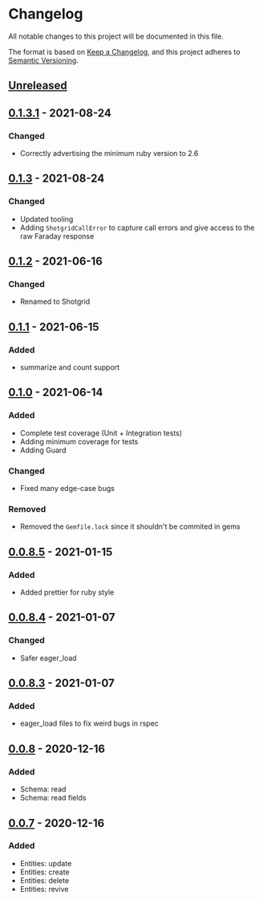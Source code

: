 # Changelog
All notable changes to this project will be documented in this file.

The format is based on [Keep a Changelog](https://keepachangelog.com/en/1.0.0/),
and this project adheres to [Semantic Versioning](https://semver.org/spec/v2.0.0.html).

## [Unreleased]

## [0.1.3.1] - 2021-08-24
### Changed
- Correctly advertising the minimum ruby version to 2.6

## [0.1.3] - 2021-08-24
### Changed
- Updated tooling
- Adding `ShotgridCallError` to capture call errors and give access to the raw Faraday response

## [0.1.2] - 2021-06-16
### Changed
- Renamed to Shotgrid

## [0.1.1] - 2021-06-15
### Added
- summarize and count support

## [0.1.0] - 2021-06-14
### Added
- Complete test coverage (Unit + Integration tests)
- Adding minimum coverage for tests
- Adding Guard

### Changed
- Fixed many edge-case bugs

### Removed
- Removed the `Gemfile.lock` since it shouldn't be commited in gems

## [0.0.8.5] - 2021-01-15
### Added
- Added prettier for ruby style

## [0.0.8.4] - 2021-01-07
### Changed
- Safer eager_load

## [0.0.8.3] - 2021-01-07
### Added
- eager_load files to fix weird bugs in rspec

## [0.0.8] - 2020-12-16
### Added
- Schema: read
- Schema: read fields

## [0.0.7] - 2020-12-16
### Added
- Entities: update
- Entities: create
- Entities: delete
- Entities: revive

[Unreleased]: https://github.com/shotgunsoftware/shotgrid_api_ruby/compare/v0.1.3.1...HEAD
[0.1.3.1]: https://github.com/shotgunsoftware/shotgrid_api_ruby/releases/tag/v0.1.2
[0.1.3]: https://github.com/shotgunsoftware/shotgrid_api_ruby/releases/tag/v0.1.2
[0.1.2]: https://github.com/shotgunsoftware/shotgrid_api_ruby/releases/tag/v0.1.2
[0.1.1]: https://github.com/shotgunsoftware/shotgrid_api_ruby/releases/tag/v0.1.1
[0.1.0]: https://github.com/shotgunsoftware/shotgrid_api_ruby/releases/tag/v0.1.0
[0.0.8.5]: https://github.com/shotgunsoftware/shotgrid_api_ruby/releases/tag/v0.0.8.5
[0.0.8.4]: https://github.com/shotgunsoftware/shotgrid_api_ruby/releases/tag/v0.0.8.4
[0.0.8.3]: https://github.com/shotgunsoftware/shotgrid_api_ruby/releases/tag/v0.0.8.3
[0.0.8]: https://github.com/shotgunsoftware/shotgrid_api_ruby/releases/tag/v0.0.8
[0.0.7]: https://github.com/shotgunsoftware/shotgrid_api_ruby/releases/tag/v0.0.7
